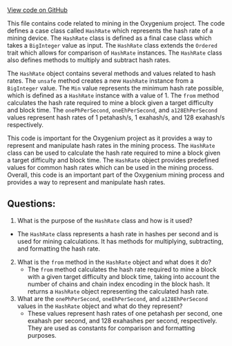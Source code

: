 [View code on GitHub](https://github.com/oxygenium/oxygenium/protocol/src/main/scala/org/oxygenium/protocol/mining/HashRate.scala)

This file contains code related to mining in the Oxygenium project. The code defines a case class called `HashRate` which represents the hash rate of a mining device. The `HashRate` class is defined as a final case class which takes a `BigInteger` value as input. The `HashRate` class extends the `Ordered` trait which allows for comparison of `HashRate` instances. The `HashRate` class also defines methods to multiply and subtract hash rates.

The `HashRate` object contains several methods and values related to hash rates. The `unsafe` method creates a new `HashRate` instance from a `BigInteger` value. The `Min` value represents the minimum hash rate possible, which is defined as a `HashRate` instance with a value of 1. The `from` method calculates the hash rate required to mine a block given a target difficulty and block time. The `onePhPerSecond`, `oneEhPerSecond`, and `a128EhPerSecond` values represent hash rates of 1 petahash/s, 1 exahash/s, and 128 exahash/s respectively.

This code is important for the Oxygenium project as it provides a way to represent and manipulate hash rates in the mining process. The `HashRate` class can be used to calculate the hash rate required to mine a block given a target difficulty and block time. The `HashRate` object provides predefined values for common hash rates which can be used in the mining process. Overall, this code is an important part of the Oxygenium mining process and provides a way to represent and manipulate hash rates.
## Questions: 
 1. What is the purpose of the `HashRate` class and how is it used?
   - The `HashRate` class represents a hash rate in hashes per second and is used for mining calculations. It has methods for multiplying, subtracting, and formatting the hash rate.
2. What is the `from` method in the `HashRate` object and what does it do?
   - The `from` method calculates the hash rate required to mine a block with a given target difficulty and block time, taking into account the number of chains and chain index encoding in the block hash. It returns a `HashRate` object representing the calculated hash rate.
3. What are the `onePhPerSecond`, `oneEhPerSecond`, and `a128EhPerSecond` values in the `HashRate` object and what do they represent?
   - These values represent hash rates of one petahash per second, one exahash per second, and 128 exahashes per second, respectively. They are used as constants for comparison and formatting purposes.